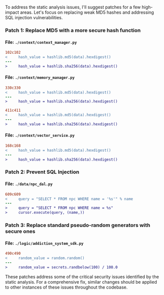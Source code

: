 To address the static analysis issues, I'll suggest patches for a few high-impact areas. Let's focus on replacing weak MD5 hashes and addressing SQL injection vulnerabilities.

### Patch 1: Replace MD5 with a more secure hash function

#### File: `./context/context_manager.py`

```diff
102c102
<     hash_value = hashlib.md5(data).hexdigest()
---
>     hash_value = hashlib.sha256(data).hexdigest()
```

#### File: `./context/memory_manager.py`

```diff
330c330
<     hash_value = hashlib.md5(data).hexdigest()
---
>     hash_value = hashlib.sha256(data).hexdigest()
```

```diff
411c411
<     hash_value = hashlib.md5(data).hexdigest()
---
>     hash_value = hashlib.sha256(data).hexdigest()
```

#### File: `./context/vector_service.py`

```diff
168c168
<     hash_value = hashlib.md5(data).hexdigest()
---
>     hash_value = hashlib.sha256(data).hexdigest()
```

### Patch 2: Prevent SQL Injection

#### File: `./data/npc_dal.py`

```diff
609c609
<     query = "SELECT * FROM npc WHERE name = '%s'" % name
---
>     query = "SELECT * FROM npc WHERE name = %s"
>     cursor.execute(query, (name,))
```

### Patch 3: Replace standard pseudo-random generators with secure ones

#### File: `./logic/addiction_system_sdk.py`

```diff
490c490
<     random_value = random.random()
---
>     random_value = secrets.randbelow(100) / 100.0
```

These patches address some of the critical security issues identified by the static analysis. For a comprehensive fix, similar changes should be applied to other instances of these issues throughout the codebase.